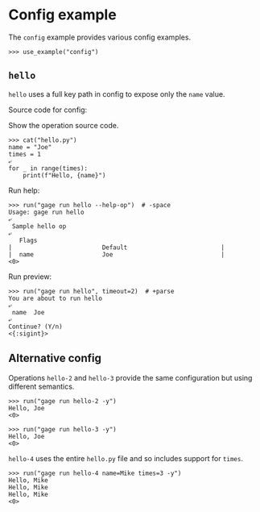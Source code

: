 # Config example

The `config` example provides various config examples.

    >>> use_example("config")

## `hello`

`hello` uses a full key path in config to expose only the `name` value.

Source code for config:

Show the operation source code.

    >>> cat("hello.py")
    name = "Joe"
    times = 1
    ⤶
    for _ in range(times):
        print(f"Hello, {name}")

Run help:

    >>> run("gage run hello --help-op")  # -space
    Usage: gage run hello
    ⤶
     Sample hello op
    ⤶
       Flags
    |                         Default                          |
    |  name                   Joe                              |
    <0>

Run preview:

    >>> run("gage run hello", timeout=2)  # +parse
    You are about to run hello
    ⤶
     name  Joe
    ⤶
    Continue? (Y/n)
    <{:sigint}>

## Alternative config

Operations `hello-2` and `hello-3` provide the same configuration but
using different semantics.

    >>> run("gage run hello-2 -y")
    Hello, Joe
    <0>

    >>> run("gage run hello-3 -y")
    Hello, Joe
    <0>

`hello-4` uses the entire `hello.py` file and so includes support for
`times`.

    >>> run("gage run hello-4 name=Mike times=3 -y")
    Hello, Mike
    Hello, Mike
    Hello, Mike
    <0>
